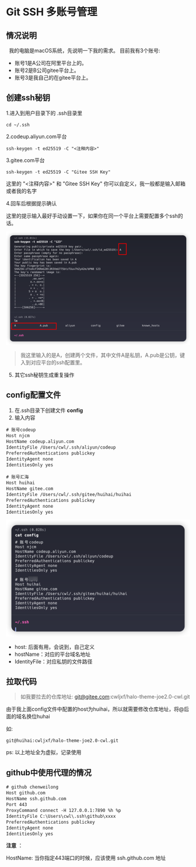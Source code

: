 # Git SSH 多账号管理
## 情况说明
&nbsp;&nbsp;我的电脑是macOS系统，先说明一下我的需求。
目前我有3个账号:

* 账号1是A公司在阿里平台上的。
* 账号2是B公司gitee平台上。
* 账号3是我自己的在gitee平台上。

## 创建ssh秘钥

1.进入到用户目录下的 .ssh目录里
```
cd ~/.ssh
```
2.codeup.aliyun.com平台
```
ssh-keygen -t ed25519 -C "<注释内容>"
```
3.gitee.com平台
```
ssh-keygen -t ed25519 -C "Gitee SSH Key"
```
这里的 "<注释内容>" 和 "Gitee SSH Key" 你可以自定义，我一般都是输入邮箱或者我的名字

4.回车后根据提示确认

这里的提示输入最好手动设置一下，如果你在同一个平台上需要配置多个ssh的话。

![img.png](img.png)

> 我这里输入的是A，创建两个文件，其中文件A是私钥，A.pub是公钥，键入到对应平台的ssh配置里。

5. 其它ssh秘钥生成重复操作

## config配置文件
1. 在.ssh目录下创建文件 **config**
2. 输入内容
```
# 账号codeup
Host njcm
HostName codeup.aliyun.com
IdentityFile /Users/cwl/.ssh/aliyun/codeup
PreferredAuthentications publickey
IdentityAgent none
IdentitiesOnly yes

# 账号汇海
Host huihai
HostName gitee.com
IdentityFile /Users/cwl/.ssh/gitee/huihai/huihai
PreferredAuthentications publickey
IdentityAgent none
IdentitiesOnly yes
```
![img_1.png](img_1.png)

* host: 后面有用，会说到，自己定义
* hostName：对应的平台域名地址
* IdentityFile：对应私钥的文件路径

## 拉取代码
> 如我要拉去的仓库地址: git@gitee.com:cwljxf/halo-theme-joe2.0-cwl.git

由于我上面config文件中配置的host为huihai，所以就需要修改仓库地址，将@后面的域名换位huhai

如:
```
git@huihai:cwljxf/halo-theme-joe2.0-cwl.git
```

ps: 以上地址全为虚拟，记录使用


## github中使用代理的情况

```
# github chenweilong
Host github.com
HostName ssh.github.com
Port 443
ProxyCommand connect -H 127.0.0.1:7890 %h %p
IdentityFile C:\Users\cwl\.ssh\github\xxxx
PreferredAuthentications publickey
IdentityAgent none
IdentitiesOnly yes
```

**注意** ：

HostName: 当你指定443端口的时候，应该使用 ssh.github.com 地址